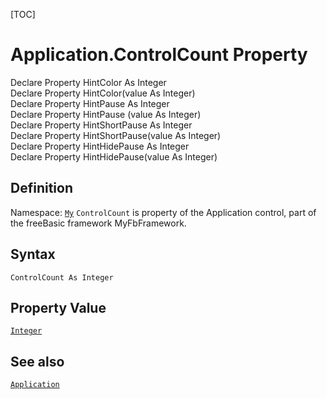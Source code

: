 [TOC]
# Application.ControlCount Property
  Declare Property HintColor As Integer <br>   Declare Property HintColor(value As Integer) <br>   Declare Property HintPause As Integer <br>   Declare Property HintPause (value As Integer) <br>   Declare Property HintShortPause As Integer <br>   Declare Property HintShortPause(value As Integer) <br>   Declare Property HintHidePause As Integer <br>   Declare Property HintHidePause(value As Integer)
## Definition
Namespace: [`My`](My.md)
`ControlCount` is property of the Application control, part of the freeBasic framework MyFbFramework.
## Syntax
```freeBasic
ControlCount As Integer
```
## Property Value
[`Integer`]("https://www.freebasic.net/wiki/KeyPgInteger")
## See also
[`Application`](Application.md)
